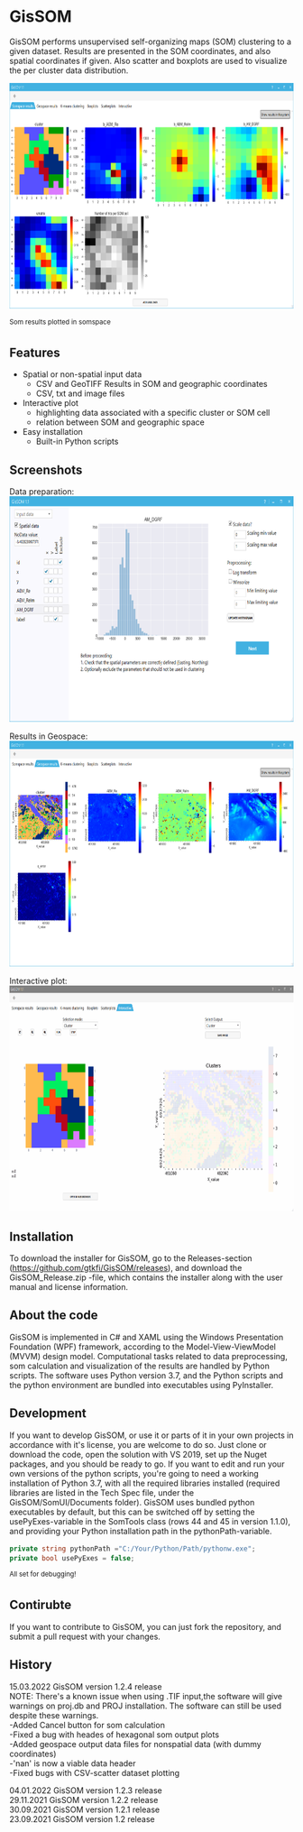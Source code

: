 # GisSOM

GisSOM performs unsupervised self-organizing maps (SOM) clustering to a given dataset. Results are presented in the SOM coordinates, and also spatial coordinates if given. Also scatter and boxplots are used to visualize the per cluster data distribution.  

<img src="/Screenshots/som_2.png" width="800" height="400">
  
<sup>Som results plotted in somspace</sup>

## Features

* Spatial or non-spatial input data
  * CSV and GeoTIFF
Results in SOM and geographic coordinates
  * CSV, txt and image files
* Interactive plot
  * highlighting data associated with a specific cluster or SOM cell
  * relation between SOM and geographic space
* Easy installation
  * Built-in Python scripts

## Screenshots

Data preparation:  
<img src="/Screenshots/som_1.png" width="800" height="400">
  
Results in Geospace:  
<img src="/Screenshots/som_3.png" width="800" height="400">
  
Interactive plot:  
<img src="/Screenshots/Interactive_plot.gif" width="800" height="400">  

## Installation

To download the installer for GisSOM, go to the Releases-section (<https://github.com/gtkfi/GisSOM/releases>), and download the GisSOM_Release.zip -file, which contains the installer along with the user manual and license information.

## About the code

GisSOM is implemented in C# and XAML using the Windows Presentation Foundation (WPF) framework, according to the Model-View-ViewModel (MVVM) design model. Computational tasks related to data preprocessing, som calculation and visualization of the results are handled by Python scripts. The software uses Python version 3.7, and the Python scripts and the python environment are bundled into executables using PyInstaller.

## Development

If you want to develop GisSOM, or use it or parts of it in your own projects in accordance with it's license, you are welcome to do so. Just clone or download the code, open the solution with VS 2019, set up the Nuget packages, and you should be ready to go.
If you want to edit and run your own versions of the python scripts, you're going to need a working installation of Python 3.7, with all the required libraries installed (required libraries are listed in the Tech Spec file, under the GisSOM/SomUI/Documents folder).
GisSOM uses bundled python executables by default, but this can be switched off by setting the usePyExes-variable in the SomTools class (rows 44 and 45 in version 1.1.0), and providing your Python installation path in the pythonPath-variable.

```C#
private string pythonPath ="C:/Your/Python/Path/pythonw.exe";
private bool usePyExes = false;
```

<sup>All set for debugging!</sup>

## Contirubte  

If you want to contribute to GisSOM, you can just fork the repository, and submit a pull request with your changes.  
  
## History
15.03.2022 GisSOM version 1.2.4 release  
NOTE: There's a known issue when using .TIF input,the software will give warnings on proj.db and PROJ installation. The software can still be used despite these warnings.  
-Added Cancel button for som calculation  
-Fixed a bug with heades of hexagonal som output plots  
-Added geospace output data files for nonspatial data (with dummy coordinates)  
-'nan' is now a viable data header  
-Fixed bugs with CSV-scatter dataset plotting  

04.01.2022 GisSOM version 1.2.3 release  
29.11.2021 GisSOM version 1.2.2 release  
30.09.2021 GisSOM version 1.2.1 release  
23.09.2021 GisSOM version 1.2 release  
